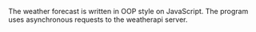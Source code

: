 The weather forecast is written in OOP style on JavaScript. The program uses asynchronous requests to the weatherapi server.